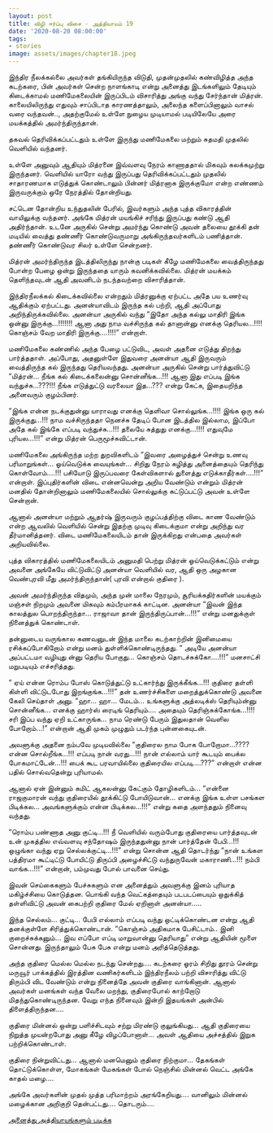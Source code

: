 ```yaml
---
layout: post
title: விழி ஈர்ப்பு விசை - அத்தியாயம் 19
date: '2020-08-20 08:00:00'
tags:
- stories
image: assets/images/chapter18.jpeg
---
```

இந்திர நீலக்கல்லை அவர்கள் தங்கியிருந்த விடுதி,  முதன்முதலில் கண்விழித்த அந்த கடற்கரை, பின் அவர்கள் சென்ற நாளங்காடி என்று அனைத்து இடங்களிலும் தேடியும் கிடைக்காமல் மணிமேகலையின் இருப்பிடம் விசாரித்து அங்கு வந்து சேர்ந்தான் மித்ரன். காலையிலிருந்து எதுவும் சாப்பிடாத காரணத்தாலும், அலைந்த களைப்பினாலும் வாசல் வரை வந்தவன்.., அதற்குமேல் உள்ளே நுழைய முடியாமல் படியிலேயே அரை மயக்கத்தில் அமர்ந்திருந்தான்.

தகவல் தெரிவிக்கப்பட்டதும் உள்ளே இருந்து மணிமேகலை மற்றும் சுதமதி முதலில் வெளியில் வந்தனர்.

உள்ளே அனுவும் ஆதியும் மித்ரனை இவ்வளவு நேரம் காணாததால் மிகவும் கலக்கமுற்று இருந்தனர். வெளியில் யாரோ வந்து இருப்பது தெரிவிக்கப்பட்டதும் முதலில் சாதாரணமாக எடுத்துக் கொண்டாலும் பின்னர் மித்ரனாக இருக்குமோ என்ற எண்ணம் இருவருக்கும் ஒரே நேரத்தில் தோன்றியது.

சட்டென தோன்றிய உந்துதலின் பேரில், இவர்களும் அந்த புத்த விகாரத்தின் வாயிலுக்கு வந்தனர். அங்கே மித்ரன் மயங்கிச் சரிந்து இருப்பது கண்டு ஆதி அதிர்ந்தான்.
உடனே அருகில் சென்று அமர்ந்து கொண்டு அவன் தலையை தூக்கி தன் மடியில் வைத்து தண்ணீர் கொண்டுவருமாறு அங்கிருந்தவர்களிடம் பணித்தான்.
தண்ணீர் கொண்டுவர சிலர் உள்ளே சென்றனர்.

மித்ரன் அமர்ந்திருந்த இடத்திலிருந்து நான்கு படிகள் கீழே மணிமேகலை வைத்திருந்தது போன்ற பேழை ஒன்று இருந்ததை யாரும் கவனிக்கவில்லை. மித்ரன் மயக்கம் தெளிந்தவுடன் ஆதி அவனிடம் நடந்தவற்றை விசாரித்தான்.

இந்திரநீலக்கல் கிடைக்கவில்லை என்றதும் மித்ரனுக்கு ஏற்பட்ட அதே பய உணர்வு ஆதிக்கும் ஏற்பட்டது. அனன்யாவிடம் இருந்த கல் பற்றி, ஆதி அப்போது அறிந்திருக்கவில்லை.
அனன்யா அருகில் வந்து “இதோ அந்த கல்லு மாதிரி இங்க ஒன்னு இருக்கு…!!!!!!! ஆனா அது நாம வச்சிருந்த கல் தானான்னு எனக்கு தெரியல…!!!! கொஞ்சம் வேற மாதிரி இருக்கு….!!!!” என்றாள்.

மணிமேகலை கண்ணில் அந்த பேழை பட்டுவிட, அவள் அதனை எடுத்து திறந்து பார்த்ததாள். அப்போது, அதனுள்ளே இதுவரை அனன்யா ஆதி இருவரும் வைத்திருந்த கல் இருந்தது தெரியவந்தது.
அனன்யா அருகில் சென்று பார்த்துவிட்டு “மித்ரன்… நீங்க கல் கிடைக்கலைன்னு சொன்னீங்க…!!! ஆனா இது எப்படி இங்க வந்துச்சு…???!!! நீங்க எடுத்துட்டு வரலையா இத…??? என்று கேட்க, இதையறிந்த அனைவரும் குழம்பினர்.

“இங்க என்ன நடக்குதுன்னு யாராவது எனக்கு தெளிவா சொல்லுங்க…!!!! இங்க ஒரு கல் இருக்குது…!!! நாம வச்சிருந்ததா நெனச்சு தேடிப் போன இடத்தில இல்லாம, இப்போ அதே கல் இங்கே எப்படி வந்துச்சு…!!! தலையே சுத்துது எனக்கு…!!!! எதுவுமே புரியல…!!!” என்று மித்ரன் பெருமூச்சுவிட்டான்.

மணிமேகலை அங்கிருந்த மற்ற துறவிகளிடம் “இவரை அழைத்துச் சென்று உணவு பரிமாறுங்கள்… ஓய்வெடுக்க வையுங்கள்… சிறிது நேரம் கழித்து அனைத்தையும் தெரிந்து கொள்வோம்….!!! பசியோடு இருப்பவரை கேள்விகளால் துளைத்து எடுக்காதீர்கள்….!!!” என்றாள்.
இப்புதிர்களின் விடை என்னவென்று அறிய வேண்டும் என்றும் மித்ரன் மனதில் தோன்றினாலும் மணிமேகலையில் சொல்லுக்கு கட்டுப்பட்டு அவன் உள்ளே சென்றான்.

ஆனால் அனன்யா மற்றும் ஆதர்ஷ் இருவரும் குழப்பத்திற்கு விடை காண வேண்டும் என்ற ஆவலில் வெளியில் சென்று இதற்கு முடிவு கிடைக்குமா என்று அறிந்து வர தீர்மானித்தனர். விடை மணிமேகலையிடம் தான் இருக்கிறது என்பதை அவர்கள் அறியவில்லை.

புத்த விகாரத்தில் மணிமேகலையிடம் அனுமதி பெற்று மித்ரன் ஓய்வெடுக்கட்டும் என்று அவனை அங்கேயே விட்டுவிட்டு அனன்யா வெளியில் வர, ஆதி ஒரு அழகான வெண்புரவி மீது அமர்ந்திருந்தான்( புரவி என்றால் குதிரை ).

அவன் அமர்ந்திருந்த விதமும், அந்த முன் மாலை நேரமும், சூரியக்கதிர்களின் மயக்கும் மஞ்சள் நிறமும் அவனை மிகவும் கம்பீரமாகக் காட்டின. அனன்யா “இவன் இந்த காலத்துல பொறந்திருந்தா… ராஜாவா தான் இருந்திருப்பான்…!!!” என்று மனதுக்குள் நினைத்துக் கொண்டாள்.

தன்னுடைய வருங்கால கணவனுடன் இந்த மாலை கடற்காற்றின் இனிமையை ரசிக்கப்போகிறோம் என்று மனம் துள்ளிக்கொண்டிருந்தது.
“ அடியே அனன்யா அப்பட்டமா வழியுது ன்னு தெரிய போகுது… கொஞ்சம் தொடச்சுக்கோ….!!!” மனசாட்சி மறுபடியும் எச்சரித்தது.

“ ஏய் என்ன ரொம்ப போஸ் கொடுத்துட்டு உட்கார்ந்து இருக்கீங்க…!!! குதிரை தள்ளி கிள்ளி விட்டுடபோது இறங்குங்க…!!!” தன் உணர்ச்சிகளை மறைத்துக்கொண்டு அவனை கேலி செய்தாள் அனு.
“ஹா… ஹா… மேடம்… உங்களுக்கு அத்லடிக்ஸ் தெரியும்ன்னு சொன்னீங்க… எனக்கு ஹார்ஸ் ரைடிங் தெரியும்…. அதையும் தெரிஞ்சுக்கோங்க…!!!! சரி இப்ப வந்து ஏறி உட்காருங்க… நாம ரெண்டு பேரும் இதுலதான் வெளில போறோம்…!” என்றான் ஆதி முகம் முழுதும் படர்ந்த புன்னகையுடன்.

அவளுக்கு அதனை நம்பவே முடியவில்லை “குதிரைல நாம போக போறோமா…???? என்ன சொல்றீங்க…!!! எப்படி நான் வரது…!!! நான் எல்லாம் யார் கூடயும் பைக்ல போகமாட்டேன்…!!! பைக் கூட பரவாயில்லை குதிரையில எப்படி….???” என்றாள் என்ன பதில் சொல்வதென்று புரியாமல்.

ஆனால் ஏன் இன்னும் கமிட் ஆகலன்னு கேட்கும் தோழிகளிடம்… “என்னை ராஜகுமாரன் வந்து குதிரையில் தூக்கிட்டு போயிடுவான்… எனக்கு இங்க உள்ள பசங்கள பிடிக்கல… அவங்களுக்கும் என்ன பிடிக்கல…!!!” என்று கதை அளந்ததும் நினைவு வந்தது.

“ரொம்ப பண்ணாத அனு குட்டி…!!! நீ வெளியில் வரும்போது குதிரையை பார்த்தவுடன் உன் முகத்தில எவ்வளவு சந்தோஷம் இருந்ததுன்னு நான் பார்த்தேன் பேபி…!!! ஒழுங்கா வந்து ஏறு செல்லக்குட்டி…!!!” என்று சொன்ன ஆதி தொடர்ந்து “நான் உங்கள பத்திரமா கூட்டிட்டு போயிட்டு திருப்பி அழைச்சிட்டு  வந்துருவேன் மகாராணி…!!! நம்பி வாங்க…!!!” என்றான், பம்முவது போல் பாவனை செய்து.

இவன் செய்கைகளும் பேச்சுகளும் என அனைத்தும் அவளுக்கு இனம் புரியாத மகிழ்ச்சியை கொடுத்தன. பொங்கி வந்த வெட்கத்தையும் படபடப்பையும் ஒதுக்கித் தள்ளிவிட்டு அவன் கைபற்றி குதிரை மேல் ஏறினாள் அனன்யா…..

இந்த செல்லம்… குட்டி… பேபி எல்லாம் எப்படி வந்து ஒட்டிக்கொண்டன என்று ஆதி தனக்குள்ளே சிரித்துக்கொண்டான். “கொஞ்சம் அதிகமாக பேசிட்டாம்.. இனி குறைச்சுக்கனும்… இவ எப்போ எப்டி மாறுவான்னு தெரியாது” என்று ஆதியின் மூளை சொன்னது. இருந்தாலும் பேசு பேசு என்று மனம் அரித்தெடுத்தது.

அந்த குதிரை மெல்ல மெல்ல நடந்து சென்றது…. கடற்கரை ஓரம் சிறிது தூரம் சென்று மருவூர் பாக்கத்தில் இரத்தின வணிகர்களிடம் இந்திரநீலம் பற்றி விசாரித்து விட்டு திரும்பி விட வேண்டும் என்று நினைத்தே அவன் குதிரை வாங்கினான். ஆனால் அவர்கள் மனங்கள் வந்த வேலை மறந்து, குதிரைபோல் காற்றோடு மிதந்துகொண்டிருந்தன. வேறு எந்த நினைவும் இன்றி இதயங்கள் அன்பில் திளைத்திருந்தன….

குதிரை மின்னல் ஒன்று பளிச்சிடவும் சற்று மிரண்டு குலுங்கியது…
ஆதி குதிரையை நிறுத்த முயன்றபோது அனு கீழே விழப்போனாள்… அவள் ஆதியை அச்சத்தில் இறுக   பற்றிக்கொண்டாள்.

குதிரை நின்றுவிட்டது… ஆனால் மனமெனும் குதிரை நிற்குமா…
தேகங்கள் தொட்டுக்கொள்ள, மோகங்கள் மேகங்கள் போல் நெஞ்சில் மின்னல் வெட்ட அங்கே காதல் மழை….

அங்கே அவர்களின் முதல் முத்த பரிமாற்றம் அரங்கேறியது….
வானிலும் மின்னல் மழைக்கான அறிகுறி தென்பட்டது….
தொடரும்….

[அனைத்து அத்தியாயங்களும் படிக்க](https://www.pratheba.com/vizhi-eerppu-visai/)
